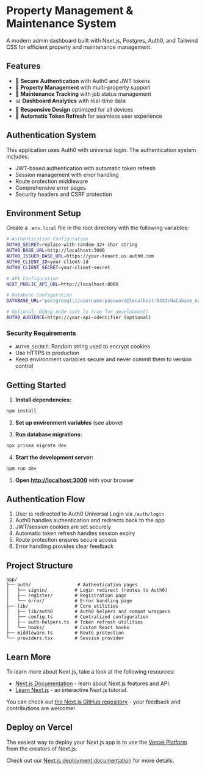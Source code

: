 # Property Management & Maintenance System

A modern admin dashboard built with Next.js, Postgres, Auth0, and Tailwind CSS for efficient property and maintenance management.

## Features

- 🔐 **Secure Authentication** with Auth0 and JWT tokens
- 🏢 **Property Management** with multi-property support
- 🔧 **Maintenance Tracking** with job status management
- 📊 **Dashboard Analytics** with real-time data
- 📱 **Responsive Design** optimized for all devices
- 🔄 **Automatic Token Refresh** for seamless user experience

## Authentication System

This application uses Auth0 with universal login. The authentication system includes:

- JWT-based authentication with automatic token refresh
- Session management with error handling
- Route protection middleware
- Comprehensive error pages
- Security headers and CSRF protection

## Environment Setup

Create a `.env.local` file in the root directory with the following variables:

```bash
# Authentication Configuration
AUTH0_SECRET=replace-with-random-32+ char string
AUTH0_BASE_URL=http://localhost:3000
AUTH0_ISSUER_BASE_URL=https://your-tenant.us.auth0.com
AUTH0_CLIENT_ID=your-client-id
AUTH0_CLIENT_SECRET=your-client-secret

# API Configuration
NEXT_PUBLIC_API_URL=http://localhost:8000

# Database Configuration
DATABASE_URL="postgresql://username:password@localhost:5432/database_name"

# Optional: Debug mode (set to true for development)
AUTH0_AUDIENCE=https://your-api-identifier (optional)
```

### Security Requirements

- `AUTH0_SECRET`: Random string used to encrypt cookies
- Use HTTPS in production
- Keep environment variables secure and never commit them to version control

## Getting Started

1. **Install dependencies:**
```bash
npm install
```

2. **Set up environment variables** (see above)

3. **Run database migrations:**
```bash
npx prisma migrate dev
```

4. **Start the development server:**
```bash
npm run dev
```

5. **Open [http://localhost:3000](http://localhost:3000)** with your browser

## Authentication Flow

1. User is redirected to Auth0 Universal Login via `/auth/login`
2. Auth0 handles authentication and redirects back to the app
3. JWT/session cookies are set securely
4. Automatic token refresh handles session expiry
5. Route protection ensures secure access
6. Error handling provides clear feedback

## Project Structure

```
app/
├── auth/                 # Authentication pages
│   ├── signin/          # Login redirect (routes to Auth0)
│   ├── register/        # Registration page
│   └── error/           # Error handling page
├── lib/                 # Core utilities
│   ├── lib/auth0        # Auth0 helpers and compat wrappers
│   ├── config.ts        # Centralized configuration
│   ├── auth-helpers.ts  # Token refresh utilities
│   └── hooks/           # Custom React hooks
├── middleware.ts        # Route protection
└── providers.tsx        # Session provider
```

## Learn More

To learn more about Next.js, take a look at the following resources:

- [Next.js Documentation](https://nextjs.org/docs) - learn about Next.js features and API.
- [Learn Next.js](https://nextjs.org/learn) - an interactive Next.js tutorial.

You can check out [the Next.js GitHub repository](https://github.com/vercel/next.js) - your feedback and contributions are welcome!

## Deploy on Vercel

The easiest way to deploy your Next.js app is to use the [Vercel Platform](https://vercel.com/new?utm_medium=default-template&filter=next.js&utm_source=create-next-app&utm_campaign=create-next-app-readme) from the creators of Next.js.

Check out our [Next.js deployment documentation](https://nextjs.org/docs/app/building-your-application/deploying) for more details.
